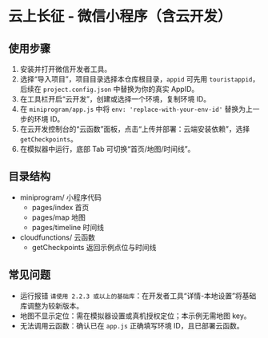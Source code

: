 # 云上长征 - 微信小程序（含云开发）

## 使用步骤

1. 安装并打开微信开发者工具。
2. 选择“导入项目”，项目目录选择本仓库根目录，`appid` 可先用 `touristappid`，后续在 `project.config.json` 中替换为你的真实 AppID。
3. 在工具栏开启“云开发”，创建或选择一个环境，复制环境 ID。
4. 在 `miniprogram/app.js` 中将 `env: 'replace-with-your-env-id'` 替换为上一步的环境 ID。
5. 在云开发控制台的“云函数”面板，点击“上传并部署：云端安装依赖”，选择 `getCheckpoints`。
6. 在模拟器中运行，底部 Tab 可切换“首页/地图/时间线”。

## 目录结构

- miniprogram/ 小程序代码
  - pages/index 首页
  - pages/map 地图
  - pages/timeline 时间线
- cloudfunctions/ 云函数
  - getCheckpoints 返回示例点位与时间线

## 常见问题

- 运行报错 `请使用 2.2.3 或以上的基础库`：在开发者工具“详情-本地设置”将基础库调整为较新版本。
- 地图不显示定位：需在模拟器设置或真机授权定位；本示例无需地图 key。
- 无法调用云函数：确认已在 `app.js` 正确填写环境 ID，且已部署云函数。 